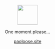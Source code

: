 <!-- markdownlint-disable MD033 MD041 -->

<div align="center">
    <p align="center">
        <img src="https://github.githubassets.com/images/mona-loading-dark.gif" width=64 height=64/>
    </p>
    <p>One moment please...</p>
    <a href="https://paoloose.site" target="_blank">paoloose.site</a>
</div>
